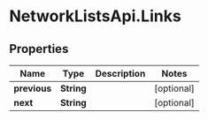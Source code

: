 # NetworkListsApi.Links

## Properties

Name | Type | Description | Notes
------------ | ------------- | ------------- | -------------
**previous** | **String** |  | [optional] 
**next** | **String** |  | [optional] 


